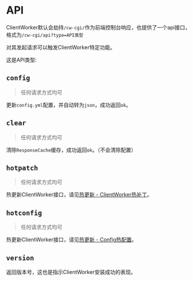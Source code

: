 # API

ClientWorker默认会劫持`/cw-cgi/`作为前端控制台响应，也提供了一个api接口，格式为`/cw-cgi/api?type=API类型`

对其发起请求可以触发ClientWorker特定功能。

这是API类型:

## `config`

> 任何请求方式均可

更新`config.yml`配置，并自动转为`json`，成功返回`ok`。

## `clear`

> 任何请求方式均可

清除`ResponseCache`缓存，成功返回`ok`。（不会清除配置）

## `hotpatch`

> 任何请求方式均可

热更新ClientWorker接口，请见[热更新 - ClientWorker热补丁](/ext/hotupdate.html#ClientWorker热补丁)。

## `hotconfig`

> 任何请求方式均可

热更新ClientWorker接口，请见[热更新 - Config热配置](/ext/hotupdate.html#Config热更新)。

## `version`

返回版本号，这也是指示ClientWorker安装成功的表现。
